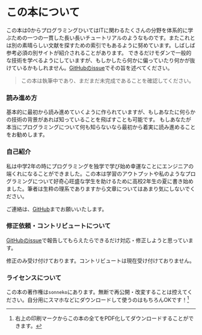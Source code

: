 # この本について

この本は0からプログラミングひいてはITに関わるたくさんの分野を体系的に学ぶための一つの一貫した長い長いチュートリアルのようなものです。またこれとは別の素晴らしい文献を探すための索引でもあるように努めています。しばしば参考必須の別サイトが紹介されることがあります。
できるだけモダンで一般的な技術を学べるようにしていますが、もしかしたら何かに偏っていたり何かが抜けているかもしれません。[GitHubのissue](https://github.com/sonneko/programming-book/issues)でその旨を述べてください。

> この本は執筆中であり、まだまだ未完成であることを確認してください。

### 読み進め方

基本的に最初から読み進めていくように作られていますが、もしあなたに何らかの技術の背景があれば知っていることを飛ばすことも可能です。
もしあなたが本当にプログラミングについて何も知らないなら最初から着実に読み進めることをお勧めします。


### 自己紹介

私は中学2年の時にプログラミングを独学で学び始め幸運なことにエンジニアの端くれになることができました。この本は学習のアウトプットや私のようなプログラミングについて好奇心旺盛な学生を助けるために高校2年生の夏に書き始めました。筆者は生粋の理系でありますから文章についてはあまり気にしないでください。

ご連絡は、[GitHub](https://github.com/sonneko)までお願いいたします。

### 修正依頼・コントリビュートについて

[GitHubのissue](https://github.com/sonneko/programming-book/issues)で報告してもらえたらできるだけ対応・修正しようと思っています。

修正のみ受け付けております。コントリビュートは現在受け付けておりません。

### ライセンスについて

この本の著作権は`sonneko`にあります。無断で再公開・改変することは控えてください。自分用にスマホなどにダウンロードして使うのはもちろんOKです！[^note2]

[^note2]: 右上の印刷マークからこの本の全てをPDF化してダウンロードすることができます。
